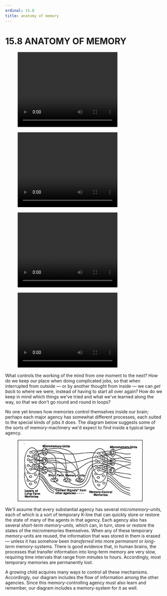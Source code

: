 ```yaml
---
ordinal: 15.8
title: anatomy of memory
---
```


# 15.8 ANATOMY OF MEMORY 

<figure><video height="240" width="320"> Your browser does not support the video tag. </video></figure>
<figure><video height="240" width="320"> Your browser does not support the video tag. </video></figure>
<figure><video height="240" width="320"> Your browser does not support the video tag. </video></figure>
<figure><video height="240" width="320"> Your browser does not support the video tag. </video></figure>
<p>What controls the working of the mind from one moment to the next? How do we keep our place when doing complicated jobs, so that when interrupted from outside &mdash; or by another thought from inside &mdash; we can <em>get back</em> to where we were, instead of having to start all over again? How do we keep in mind which things we've tried and what we've learned along the way, so that we don't go round and round in loops?</p>
<p>No one yet knows how memories control themselves inside our brain; perhaps each major agency has somewhat different processes, each suited to the special kinds of jobs it does. The diagram below suggests some of the sorts of memory-machinery we'd expect to find inside a typical large agency.</p>
<figure><img src="../images/ch15/15-3.png"/></figure>
<p>We'll assume that every substantial agency has several <em>micromemory-units,</em> each of which is a sort of temporary K-line that can quickly store or restore the state of many of the agents in that agency. Each agency also has several <em>short-term memory-units,</em> which can, in turn, store or restore the states of the micromemories themselves. When any of these temporary memory-units are reused, the information that was stored in them is erased &mdash; unless it has somehow been <em>transferred</em> into more <em>permanent</em> or <em>long-term</em> memory-systems. There is good evidence that, in human brains, the processes that transfer information into long-term memory are very slow, requiring time intervals that range from minutes to hours. Accordingly, most temporary memories are permanently lost.</p>
<p>A growing child acquires many ways to control all these mechanisms. Accordingly, our diagram includes the flow of information among the other agencies. Since this memory-controlling agency must also learn and remember, our diagram includes a memory-system for it as well.</p>